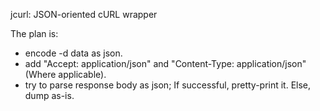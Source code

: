 jcurl: JSON-oriented cURL wrapper

The plan is:

- encode -d data as json.
- add "Accept: application/json" and "Content-Type: application/json" (Where applicable).
- try to parse response body as json; If successful, pretty-print it. Else, dump as-is.
